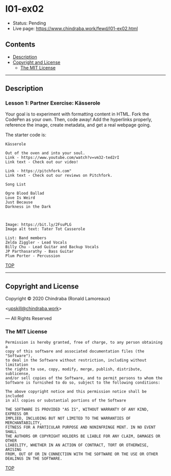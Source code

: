 # l01-ex02

-  Status: Pending
-  Live page: <https://www.chindraba.work/fewd/l01-ex02.html>

## Contents

-  [Description](#description)
-  [Copyright and License](#copyright-and-license)
   -  [The MIT License](#the-mit-license)

---
## Description

### Lesson 1: Partner Exercise: Kässerole

Your goal is to experiment with formatting content in HTML. Fork the CodePen as your own. Then, code away! Add the hyperlinks properly, reference the image, create metadata, and get a real webpage going.

The starter code is:

    Kässerole

    Out of the oven and into your soul.
    Link - https://www.youtube.com/watch?v=vm32-ted2rI
    Link text - Check out our video!

    Link - https://pitchfork.com"
    Link text - Check out our reviews on Pitchfork.

    Song List

    Ogre Blood Ballad
    Love Is Weird
    Just Because
    Darkness in the Dark



    Image: https://bit.ly/2FsuPLG
    Image alt text: Tater Tot Casserole

    List: Band members
    Zelda Ziggler - Lead Vocals
    Billy Chu - Lead Guitar and Backup Vocals
    JP Parthasarathy - Bass Guitar
    Plum Porter - Percussion

[TOP](#contents)

---
## Copyright and License

Copyright © 2020  Chindraba (Ronald Lamoreaux)

<[upskill@chindraba.work](mailto:upskill@chindraba.work?subject='l01-ex02')>

— All Rights Reserved

### The MIT License
    
    Permission is hereby granted, free of charge, to any person obtaining a
    copy of this software and associated documentation files (the "Software"),
    to deal in the Software without restriction, including without limitation
    the rights to use, copy, modify, merge, publish, distribute, sublicense,
    and/or sell copies of the Software, and to permit persons to whom the
    Software is furnished to do so, subject to the following conditions:

    The above copyright notice and this permission notice shall be included
    in all copies or substantial portions of the Software

    THE SOFTWARE IS PROVIDED "AS IS", WITHOUT WARRANTY OF ANY KIND, EXPRESS OR
    IMPLIED, INCLUDING BUT NOT LIMITED TO THE WARRANTIES OF MERCHANTABILITY,
    FITNESS FOR A PARTICULAR PURPOSE AND NONINFRINGE MENT. IN NO EVENT SHALL
    THE AUTHORS OR COPYRIGHT HOLDERS BE LIABLE FOR ANY CLAIM, DAMAGES OR OTHER
    LIABILITY, WHETHER IN AN ACTION OF CONTRACT, TORT OR OTHERWISE, ARISING
    FROM, OUT OF OR IN CONNECTION WITH THE SOFTWARE OR THE USE OR OTHER
    DEALINGS IN THE SOFTWARE.

[TOP](#contents)
